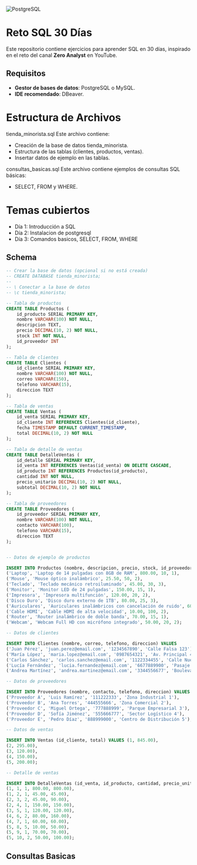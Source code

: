 ![PostgreSQL](https://img.shields.io/badge/PostgreSQL-336791?style=for-the-badge&logo=postgresql&logoColor=white)

# Reto SQL 30 Días

Este repositorio contiene ejercicios para aprender SQL en 30 días, inspirado en el reto del canal **Zero Analyst** en YouTube.

## Requisitos

- **Gestor de bases de datos**: PostgreSQL o MySQL.
- **IDE recomendado**: DBeaver.

# Estructura de Archivos
tienda_minorista.sql
Este archivo contiene:

- Creación de la base de datos tienda_minorista.
- Estructura de las tablas (clientes, productos, ventas).
- Insertar datos de ejemplo en las tablas.

consultas_basicas.sql
Este archivo contiene ejemplos de consultas SQL básicas:

- SELECT, FROM y WHERE.

# Temas cubiertos
- Día 1: Introducción a SQL
- Día 2: Instalacion de postgresql
- Día 3: Comandos basicos, SELECT, FROM, WHERE

## Schema

```sql
-- Crear la base de datos (opcional si no está creada)
-- CREATE DATABASE tienda_minorista;
-- 
-- \ Conectar a la base de datos
-- \c tienda_minorista;

-- Tabla de productos
CREATE TABLE Productos (
    id_producto SERIAL PRIMARY KEY,
    nombre VARCHAR(100) NOT NULL,
    descripcion TEXT,
    precio DECIMAL(10, 2) NOT NULL,
    stock INT NOT NULL,
    id_proveedor INT
);

-- Tabla de clientes
CREATE TABLE Clientes (
    id_cliente SERIAL PRIMARY KEY,
    nombre VARCHAR(100) NOT NULL,
    correo VARCHAR(150),
    telefono VARCHAR(15),
    direccion TEXT
);

-- Tabla de ventas
CREATE TABLE Ventas (
    id_venta SERIAL PRIMARY KEY,
    id_cliente INT REFERENCES Clientes(id_cliente),
    fecha TIMESTAMP DEFAULT CURRENT_TIMESTAMP,
    total DECIMAL(10, 2) NOT NULL
);

-- Tabla de detalle de ventas
CREATE TABLE DetalleVentas (
    id_detalle SERIAL PRIMARY KEY,
    id_venta INT REFERENCES Ventas(id_venta) ON DELETE CASCADE,
    id_producto INT REFERENCES Productos(id_producto),
    cantidad INT NOT NULL,
    precio_unitario DECIMAL(10, 2) NOT NULL,
    subtotal DECIMAL(10, 2) NOT NULL
);

-- Tabla de proveedores
CREATE TABLE Proveedores (
    id_proveedor SERIAL PRIMARY KEY,
    nombre VARCHAR(100) NOT NULL,
    contacto VARCHAR(100),
    telefono VARCHAR(15),
    direccion TEXT
);

```

```sql

-- Datos de ejemplo de productos

INSERT INTO Productos (nombre, descripcion, precio, stock, id_proveedor) VALUES
('Laptop', 'Laptop de 14 pulgadas con 8GB de RAM', 800.00, 10, 1),
('Mouse', 'Mouse óptico inalámbrico', 25.50, 50, 2),
('Teclado', 'Teclado mecánico retroiluminado', 45.00, 30, 3),
('Monitor', 'Monitor LED de 24 pulgadas', 150.00, 15, 1),
('Impresora', 'Impresora multifunción', 120.00, 20, 2),
('Disco Duro', 'Disco duro externo de 1TB', 80.00, 25, 3),
('Auriculares', 'Auriculares inalámbricos con cancelación de ruido', 60.00, 40, 1),
('Cable HDMI', 'Cable HDMI de alta velocidad', 10.00, 100, 2),
('Router', 'Router inalámbrico de doble banda', 70.00, 15, 1),
('Webcam', 'Webcam Full HD con micrófono integrado', 50.00, 20, 2);

-- Datos de clientes

INSERT INTO Clientes (nombre, correo, telefono, direccion) VALUES
('Juan Pérez', 'juan.perez@email.com', '1234567890', 'Calle Falsa 123'),
('María López', 'maria.lopez@email.com', '0987654321', 'Av. Principal 456'),
('Carlos Sánchez', 'carlos.sanchez@email.com', '1122334455', 'Calle Nueva 789'),
('Lucía Fernández', 'lucia.fernandez@email.com', '6677889900', 'Pasaje Antiguo 101'),
('Andrea Martínez', 'andrea.martinez@email.com', '3344556677', 'Boulevard Central 202');

-- Datos de proveedores

INSERT INTO Proveedores (nombre, contacto, telefono, direccion) VALUES
('Proveedor A', 'Luis Ramírez', '111222333', 'Zona Industrial 1'),
('Proveedor B', 'Ana Torres', '444555666', 'Zona Comercial 2'),
('Proveedor C', 'Miguel Ortega', '777888999', 'Parque Empresarial 3'),
('Proveedor D', 'Sofía Jiménez', '555666777', 'Sector Logístico 4'),
('Proveedor E', 'Pedro Díaz', '888999000', 'Centro de Distribución 5');

-- Datos de ventas

INSERT INTO Ventas (id_cliente, total) VALUES (1, 845.00),
(2, 295.00),
(3, 120.00),
(4, 150.00),
(5, 200.00);

-- Detalle de ventas

INSERT INTO DetalleVentas (id_venta, id_producto, cantidad, precio_unitario, subtotal) VALUES
(1, 1, 1, 800.00, 800.00),
(1, 2, 1, 45.00, 45.00),
(2, 3, 2, 45.00, 90.00),
(2, 4, 1, 150.00, 150.00),
(3, 5, 1, 120.00, 120.00),
(4, 6, 2, 80.00, 160.00),
(4, 7, 1, 60.00, 60.00),
(5, 8, 5, 10.00, 50.00),
(5, 9, 1, 70.00, 70.00),
(5, 10, 2, 50.00, 100.00);

```

## Consultas Basicas

```sql


```
